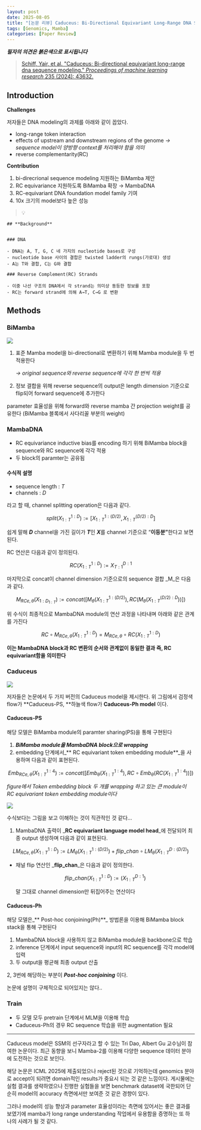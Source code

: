 ```yaml
---
layout: post
date: 2025-08-05
title: "[논문 리뷰] Caduceus: Bi-Directional Equivariant Long-Range DNA Sequence Modeling"
tags: [Genomics, Mamba]
categories: [Paper Review]
---
```


<span class="notion-red">_**필자의 의견은 붉은색으로 표시됩니다**_</span>


> [Schiff, Yair, et al. "Caduceus: Bi-directional equivariant long-range dna sequence modeling." ](https://pmc.ncbi.nlm.nih.gov/articles/PMC12189541/)[_Proceedings of machine learning research_](https://pmc.ncbi.nlm.nih.gov/articles/PMC12189541/)[ 235 (2024): 43632.](https://pmc.ncbi.nlm.nih.gov/articles/PMC12189541/)



## Introduction


**Challenges**


저자들은 DNA modeling의 과제를 아래와 같이 꼽았다.

- long-range token interaction
- effects of upstream and downstream regions of the genome 
_→ sequence model이 양방향 context를 처리해야 함을 의미_
- reverse complementarity(RC)

**Contribution**

1. bi-direcrional sequence modeling 지원하는 BiMamba 제안
1. RC equivariance 지원하도록 BiMamba 확장 → MambaDNA
1. RC-equivariant DNA foundation model family 기여
1. 10x 크기의 model보다 높은 성능

> 💡 


	## **Background**


	### DNA

	- DNA는 A, T, G, C 네 가지의 nucleotide bases로 구성
	- nucleotide base 사이의 결합은 twisted ladder의 rungs(가로대) 생성
	- A는 T와 결합, C는 G와 결합

	### Reverse Complement(RC) Strands

	- 이중 나선 구조의 DNA에서 각 strand는 의미상 동등한 정보를 포함
	- RC는 forward strand에 의해 A→T, C→G 로 변환


## Methods



### BiMamba


![](https://prod-files-secure.s3.us-west-2.amazonaws.com/542b861c-36a8-4051-84e5-8804b6728dba/2c247d59-7815-4980-99f0-8f0d21f445a7/image.png?X-Amz-Algorithm=AWS4-HMAC-SHA256&X-Amz-Content-Sha256=UNSIGNED-PAYLOAD&X-Amz-Credential=ASIAZI2LB4664MP4LOZJ%2F20250828%2Fus-west-2%2Fs3%2Faws4_request&X-Amz-Date=20250828T200120Z&X-Amz-Expires=3600&X-Amz-Security-Token=IQoJb3JpZ2luX2VjEFQaCXVzLXdlc3QtMiJIMEYCIQDdqL44MPkGVbZkuyT6jEnxkN8bX1e72B3ay5SGpi8tNQIhAKap09lfHAvEy0X5D2BF1TYdsBdodOEmmXP5o9aJrf8kKogECKz%2F%2F%2F%2F%2F%2F%2F%2F%2F%2FwEQABoMNjM3NDIzMTgzODA1Igx%2BG1xEP%2FmYECud%2Fikq3AN5oBERNlL7OfUeGyN7Cyr3zEPpcTRP0chiU%2F3O3rYHo9AudqH9NL3plQBMhEMF%2FjQPnbIelxTOoJ4qRw74P5d0vtO9pDHIAAOzuNhZ3gu0kxgcxb%2FZtWcVX1wwJNAgLRqppuw1AtwoTxlb3jCLghD3PX8O29jiKaBWWnSN4cqm%2BA11z7acAO82op5XhHNhbLXew1mRxMx4j21hU5mUrPOgWesM3bQNIvzGwV9sVPpPMtsTGS1SzAX03%2BHY3vquP%2BC%2FbGsw1261QIh63ZD2iTUKckcS07vr9z2NXx4gLUISHzCcWM5cA1UiidYYBUmecwx9pkoY4jJldP52tPoSC81DvatQMLE39X46sqzqils%2BKphwXtjEaExk%2FDFPgF8ta5zp3kxQYkaLx3cD%2FGEIBQJ46cVMYJVCpLSuyIAM3Ewr%2Fnnw7WOabnpEdF3IftXDhtrIZpuP7cQm%2ByT9JV5wiBRMLgMDEOKkRx2Fu0qRW%2BFC%2BqYNQbfEAK%2FDK2K7eFTzd6q%2BBWqq%2Bhu4t0MX5b0Tt%2FO5vkQVaRUTmc2wUZ%2BvzgumAyNms6GF%2Bpaydevgq44Dt9KewFhN2zrcrQ3w16mSJ6qwWSVx2Opr%2Bl%2F%2FtNj%2FAcVdkfc4F08W1Bz3U6G8nDDF18LFBjqkAXcyReQGXe3VgHSZ1nIc64ist01BHSgbleI%2BJoMojD6A%2FIt7fi0OYSnaGjD4KR%2FSUT7DBpAS6bjzSrBktwF2ZNMKrYtB5gh7u187piKI6YDGkq5YhptV52ZbUM7h6ho86PVMoeWDZoxQ5YC9QslZowHUTx0mlgIdSG57McsEoLyLL254IFoDTtRFWN98lN78mubNJM7yHUx92eQDzidWzJ0F7y4d&X-Amz-Signature=5dde85ef1d3ee2e24866692c0486c460ec0032981a2200a838a3953fbfa5863f&X-Amz-SignedHeaders=host&x-amz-checksum-mode=ENABLED&x-id=GetObject)

1. 표준 Mamba model을 bi-directional로 변환하기 위해 Mamba module을 두 번 적용한다

	_→ original sequence와 reverse sequence에 각각 한 번씩 적용_

1. 정보 결합을 위해 reverse sequence의 output은 length dimension 기준으로 flip되어 forward sequence에 추가한다

parameter 효율성을 위해 forward와 reverse mamba 간 projection weight를 공유한다 (BiMamba 블록에서 사다리꼴 부분의 weight)



### MambaDNA

- RC equivariance inductive bias를 encoding 하기 위해 BiMamba block을 sequence와 RC sequence에 각각 적용
- 두 block의 paramter는 공유됨


#### 수식적 설명

- sequence length : _T_
- channels : _D_

라고 할 때,  channel splitting operation은 다음과 같다.


$$
split(X^{1:D}_{1:T}):=[X^{1:(D/2)}_{1:T},X^{(D/2):D}_{1:T}]
$$


<span class="notion-red">쉽게 말해 </span><span class="notion-red">_**D**_</span><span class="notion-red"> channel을 가진 길이가 </span><span class="notion-red">_**T**_</span><span class="notion-red">인 </span><span class="notion-red">_**X**_</span><span class="notion-red">를 channel 기준으로 “</span><span class="notion-red">**이등분”**</span><span class="notion-red">한다고 보면 된다.</span>


RC 연산은 다음과 같이 정의된다.


$$
RC(X^{1:D}_{1:T}):=X^{D:1}_{T:1}
$$


마지막으로 concat이 channel dimension 기준으로의 sequence 결합 _M_은 다음과 같다.


$$
M_{RCe,\theta}(X_{1:D_{1:T}}):=concat([M_{\theta}(X^{1:(D/2)}_{1:T}),RC(M_{\theta}(X^{(D/2):D}_{1:T}))])
$$


위 수식이 최종적으로 MambaDNA module의 연산 과정을 나타내며 아래와 같은 관계를 가진다


$$
RC\circ M_{RCe,\theta}(X^{1:D}_{1:T}) = M_{RCe,\theta} \circ RC(X^{1:D}_{1:T})
$$


**이는 MambaDNA block과 RC 변환의 순서와 관계없이 동일한 결과 즉, RC equivariant함을 의미한다**



### Caduceus


![](https://prod-files-secure.s3.us-west-2.amazonaws.com/542b861c-36a8-4051-84e5-8804b6728dba/f94a60d7-8145-473b-aef9-7c68d3ec604a/image.png?X-Amz-Algorithm=AWS4-HMAC-SHA256&X-Amz-Content-Sha256=UNSIGNED-PAYLOAD&X-Amz-Credential=ASIAZI2LB4664MP4LOZJ%2F20250828%2Fus-west-2%2Fs3%2Faws4_request&X-Amz-Date=20250828T200121Z&X-Amz-Expires=3600&X-Amz-Security-Token=IQoJb3JpZ2luX2VjEFQaCXVzLXdlc3QtMiJIMEYCIQDdqL44MPkGVbZkuyT6jEnxkN8bX1e72B3ay5SGpi8tNQIhAKap09lfHAvEy0X5D2BF1TYdsBdodOEmmXP5o9aJrf8kKogECKz%2F%2F%2F%2F%2F%2F%2F%2F%2F%2FwEQABoMNjM3NDIzMTgzODA1Igx%2BG1xEP%2FmYECud%2Fikq3AN5oBERNlL7OfUeGyN7Cyr3zEPpcTRP0chiU%2F3O3rYHo9AudqH9NL3plQBMhEMF%2FjQPnbIelxTOoJ4qRw74P5d0vtO9pDHIAAOzuNhZ3gu0kxgcxb%2FZtWcVX1wwJNAgLRqppuw1AtwoTxlb3jCLghD3PX8O29jiKaBWWnSN4cqm%2BA11z7acAO82op5XhHNhbLXew1mRxMx4j21hU5mUrPOgWesM3bQNIvzGwV9sVPpPMtsTGS1SzAX03%2BHY3vquP%2BC%2FbGsw1261QIh63ZD2iTUKckcS07vr9z2NXx4gLUISHzCcWM5cA1UiidYYBUmecwx9pkoY4jJldP52tPoSC81DvatQMLE39X46sqzqils%2BKphwXtjEaExk%2FDFPgF8ta5zp3kxQYkaLx3cD%2FGEIBQJ46cVMYJVCpLSuyIAM3Ewr%2Fnnw7WOabnpEdF3IftXDhtrIZpuP7cQm%2ByT9JV5wiBRMLgMDEOKkRx2Fu0qRW%2BFC%2BqYNQbfEAK%2FDK2K7eFTzd6q%2BBWqq%2Bhu4t0MX5b0Tt%2FO5vkQVaRUTmc2wUZ%2BvzgumAyNms6GF%2Bpaydevgq44Dt9KewFhN2zrcrQ3w16mSJ6qwWSVx2Opr%2Bl%2F%2FtNj%2FAcVdkfc4F08W1Bz3U6G8nDDF18LFBjqkAXcyReQGXe3VgHSZ1nIc64ist01BHSgbleI%2BJoMojD6A%2FIt7fi0OYSnaGjD4KR%2FSUT7DBpAS6bjzSrBktwF2ZNMKrYtB5gh7u187piKI6YDGkq5YhptV52ZbUM7h6ho86PVMoeWDZoxQ5YC9QslZowHUTx0mlgIdSG57McsEoLyLL254IFoDTtRFWN98lN78mubNJM7yHUx92eQDzidWzJ0F7y4d&X-Amz-Signature=3174b39206fef7ed240d5dd279a5566f117c9e90ba439831917550f96c4b639b&X-Amz-SignedHeaders=host&x-amz-checksum-mode=ENABLED&x-id=GetObject)


저자들은 논문에서 두 가지 버전의 Caduceus model을 제시한다. 위 그림에서 검정색 flow가 **Caduceus-PS, **하늘색 flow가 **Caduceus-Ph model** 이다.



#### Caduceus-PS


해당 모델은 BiMamba module의 paramter sharing(PS)을 통해 구현된다

1. _**BiMamba module을 MambaDNA block으로 wrapping**_
1. embedding 단계에서_** RC equivariant token embedding module**_을 사용하며 다음과 같이 표현된다.

$$
Emb_{RCe,\theta}(X^{1:4}_{1:T}):=concat([Emb_{\theta}(X^{1:4}_{1:T}),RC \circ Emb_{\theta}(RC(X^{1:4}_{1:T}))])
$$


_figure에서 Token embedding block 두 개를 wrapping 하고 있는 큰 module이 RC equivariant token embedding module이다_


![](https://prod-files-secure.s3.us-west-2.amazonaws.com/542b861c-36a8-4051-84e5-8804b6728dba/b175e4da-71eb-4e91-8c23-a06dabe673c9/image.png?X-Amz-Algorithm=AWS4-HMAC-SHA256&X-Amz-Content-Sha256=UNSIGNED-PAYLOAD&X-Amz-Credential=ASIAZI2LB4664MP4LOZJ%2F20250828%2Fus-west-2%2Fs3%2Faws4_request&X-Amz-Date=20250828T200122Z&X-Amz-Expires=3600&X-Amz-Security-Token=IQoJb3JpZ2luX2VjEFQaCXVzLXdlc3QtMiJIMEYCIQDdqL44MPkGVbZkuyT6jEnxkN8bX1e72B3ay5SGpi8tNQIhAKap09lfHAvEy0X5D2BF1TYdsBdodOEmmXP5o9aJrf8kKogECKz%2F%2F%2F%2F%2F%2F%2F%2F%2F%2FwEQABoMNjM3NDIzMTgzODA1Igx%2BG1xEP%2FmYECud%2Fikq3AN5oBERNlL7OfUeGyN7Cyr3zEPpcTRP0chiU%2F3O3rYHo9AudqH9NL3plQBMhEMF%2FjQPnbIelxTOoJ4qRw74P5d0vtO9pDHIAAOzuNhZ3gu0kxgcxb%2FZtWcVX1wwJNAgLRqppuw1AtwoTxlb3jCLghD3PX8O29jiKaBWWnSN4cqm%2BA11z7acAO82op5XhHNhbLXew1mRxMx4j21hU5mUrPOgWesM3bQNIvzGwV9sVPpPMtsTGS1SzAX03%2BHY3vquP%2BC%2FbGsw1261QIh63ZD2iTUKckcS07vr9z2NXx4gLUISHzCcWM5cA1UiidYYBUmecwx9pkoY4jJldP52tPoSC81DvatQMLE39X46sqzqils%2BKphwXtjEaExk%2FDFPgF8ta5zp3kxQYkaLx3cD%2FGEIBQJ46cVMYJVCpLSuyIAM3Ewr%2Fnnw7WOabnpEdF3IftXDhtrIZpuP7cQm%2ByT9JV5wiBRMLgMDEOKkRx2Fu0qRW%2BFC%2BqYNQbfEAK%2FDK2K7eFTzd6q%2BBWqq%2Bhu4t0MX5b0Tt%2FO5vkQVaRUTmc2wUZ%2BvzgumAyNms6GF%2Bpaydevgq44Dt9KewFhN2zrcrQ3w16mSJ6qwWSVx2Opr%2Bl%2F%2FtNj%2FAcVdkfc4F08W1Bz3U6G8nDDF18LFBjqkAXcyReQGXe3VgHSZ1nIc64ist01BHSgbleI%2BJoMojD6A%2FIt7fi0OYSnaGjD4KR%2FSUT7DBpAS6bjzSrBktwF2ZNMKrYtB5gh7u187piKI6YDGkq5YhptV52ZbUM7h6ho86PVMoeWDZoxQ5YC9QslZowHUTx0mlgIdSG57McsEoLyLL254IFoDTtRFWN98lN78mubNJM7yHUx92eQDzidWzJ0F7y4d&X-Amz-Signature=b75e4aa12f2252d60be10eba2921a8cd1b6b5a16c2854d40c37593d56eb70b62&X-Amz-SignedHeaders=host&x-amz-checksum-mode=ENABLED&x-id=GetObject)


<span class="notion-red">수식보다는 그림을 보고 이해하는 것이 직관적인 것 같다…</span>

1. MambaDNA 출력이 _**RC equivariant language model head**_에 전달되어 최종 output 생성하며 다음과 같이 표현된다.

$$
LM_{RCe,\theta}(X^{1:D}_{1:T}):= LM_{\theta}(X^{1:(D/2)}_{1:T})+flip\_chan\circ LM_{\theta}(X^{D:(D/2)}_{1:T})
$$

- 채널 flip 연산인 _**flip\_chan**_은 다음과 같이 정의한다.

	$$
	flip\_chan(X^{1:D}_{1:T}):=(X^{D:1}_{1:T})
	$$


	말 그대로 channel dimension만 뒤집어주는 연산이다



#### Caduceus-Ph


해당 모델은_** Post-hoc conjoining(Ph)**_ 방법론을 이용해 BiMamba block stack을 통해 구현된다

1. MambaDNA block을 사용하지 않고 BiMamba module을 backbone으로 학습
1. inference 단계에서 input sequence와 input의 RC sequence를 각각 model에 입력
1. 두 output을 평균해 최종 output 산출

2, 3번에 해당하는 부분이 _**Post-hoc conjoining**_ 이다.


<span class="notion-red">논문에 설명이 구체적으로 되어있지는 않다..</span>



### Train

- 두 모델 모두 pretrain 단계에서 MLM을 이용해 학습
- Caduceus-Ph의 경우 RC sequence 학습을 위한 augmentation 필요

---


<span class="notion-red">Caduceus model은 SSM의 선구자라고 할 수 있는 Tri Dao, Albert Gu 교수님이 참여한 논문이다. 최근 동향을 보니 Mamba-2를 이용해 다양한 sequence 데이터 분야에 도전하는 것으로 보인다.</span>


<span class="notion-red">해당 논문은 ICML 2025에 제출되었으나 reject된 것으로 기억하는데 genomics 분야로 accept이 되려면 domain적인 results가 중요시 되는 것 같은 느낌이다. 게시물에는 실험 결과를 생략하였으나 진행한 실험들을 보면 benchmark dataset에 국한되어 단순히 model의 accuracy 측면에서만 보여준 것 같은 경향이 있다.</span>


<span class="notion-red">그러나 model의 성능 향상과 parameter 효율성이라는 측면에 있어서는 좋은 결과를 보였기에 mamba가 long range understanding 작업에서 유용함을 증명하는 또 하나의 사례가 될 것 같다.</span>

